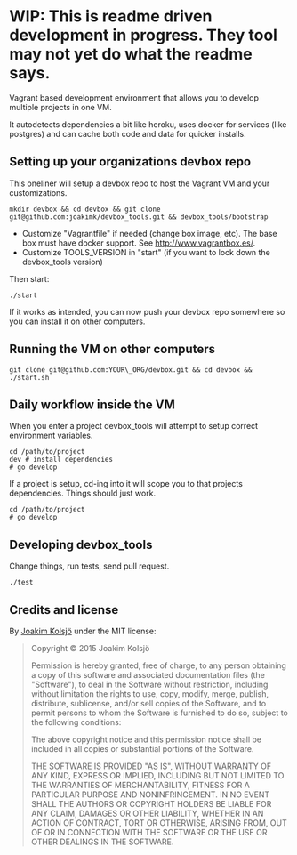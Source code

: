 # WIP: This is readme driven development in progress. They tool may not yet do what the readme says.

Vagrant based development environment that allows you to develop multiple projects in one VM.

It autodetects dependencies a bit like heroku, uses docker for services (like postgres) and can cache
both code and data for quicker installs.

## Setting up your organizations devbox repo

This oneliner will setup a devbox repo to host the Vagrant VM and your customizations.

    mkdir devbox && cd devbox && git clone git@github.com:joakimk/devbox_tools.git && devbox_tools/bootstrap
    
* Customize "Vagrantfile" if needed (change box image, etc). The base box must have docker support. See http://www.vagrantbox.es/.
* Customize TOOLS_VERSION in "start" (if you want to lock down the devbox_tools version)

Then start:

    ./start

If it works as intended, you can now push your devbox repo somewhere so you can install it on other computers.

## Running the VM on other computers

    git clone git@github.com:YOUR\_ORG/devbox.git && cd devbox && ./start.sh

## Daily workflow inside the VM

When you enter a project devbox\_tools will attempt to setup correct environment variables.

    cd /path/to/project
    dev # install dependencies
    # go develop

If a project is setup, cd-ing into it will scope you to that projects dependencies. Things should just work.

    cd /path/to/project
    # go develop

## Developing devbox\_tools

Change things, run tests, send pull request.

    ./test

## Credits and license

By [Joakim Kolsjö](https://github.com/joakimk) under the MIT license:

>  Copyright © 2015 Joakim Kolsjö
>
>  Permission is hereby granted, free of charge, to any person obtaining a copy
>  of this software and associated documentation files (the "Software"), to deal
>  in the Software without restriction, including without limitation the rights
>  to use, copy, modify, merge, publish, distribute, sublicense, and/or sell
>  copies of the Software, and to permit persons to whom the Software is
>  furnished to do so, subject to the following conditions:
>
>  The above copyright notice and this permission notice shall be included in
>  all copies or substantial portions of the Software.
>
>  THE SOFTWARE IS PROVIDED "AS IS", WITHOUT WARRANTY OF ANY KIND, EXPRESS OR
>  IMPLIED, INCLUDING BUT NOT LIMITED TO THE WARRANTIES OF MERCHANTABILITY,
>  FITNESS FOR A PARTICULAR PURPOSE AND NONINFRINGEMENT. IN NO EVENT SHALL THE
>  AUTHORS OR COPYRIGHT HOLDERS BE LIABLE FOR ANY CLAIM, DAMAGES OR OTHER
>  LIABILITY, WHETHER IN AN ACTION OF CONTRACT, TORT OR OTHERWISE, ARISING FROM,
>  OUT OF OR IN CONNECTION WITH THE SOFTWARE OR THE USE OR OTHER DEALINGS IN
>  THE SOFTWARE.
